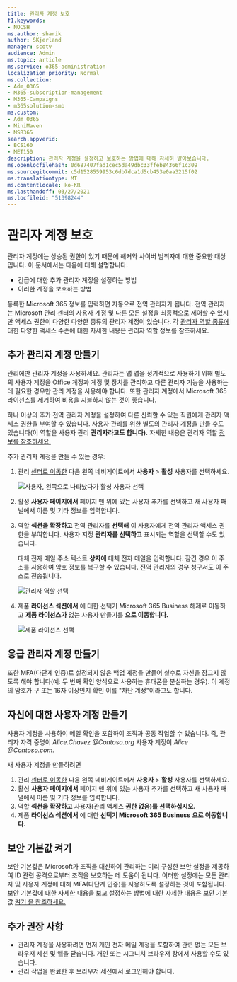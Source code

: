 ```yaml
---
title: 관리자 계정 보호
f1.keywords:
- NOCSH
ms.author: sharik
author: SKjerland
manager: scotv
audience: Admin
ms.topic: article
ms.service: o365-administration
localization_priority: Normal
ms.collection:
- Adm_O365
- M365-subscription-management
- M365-Campaigns
- m365solution-smb
ms.custom:
- Adm_O365
- MiniMaven
- MSB365
search.appverid:
- BCS160
- MET150
description: 관리자 계정을 설정하고 보호하는 방법에 대해 자세히 알아보습니다.
ms.openlocfilehash: 0d687407fad1cec5da49dbc33ffeb84366f1c309
ms.sourcegitcommit: c5d1528559953c6db7dca1d5cb453e0aa3215f02
ms.translationtype: MT
ms.contentlocale: ko-KR
ms.lasthandoff: 03/27/2021
ms.locfileid: "51398244"
---
```

# <a name="protect-your-administrator-accounts"></a>관리자 계정 보호

관리자 계정에는 상승된 권한이 있기 때문에 해커와 사이버 범죄자에 대한 중요한 대상입니다. 이 문서에서는 다음에 대해 설명합니다.

- 긴급에 대한 추가 관리자 계정을 설정하는 방법
- 이러한 계정을 보호하는 방법

등록한 Microsoft 365 정보를 입력하면 자동으로 전역 관리자가 됩니다. 전역 관리자는 Microsoft 관리 센터의 사용자 계정 및 다른 모든 설정을 최종적으로 제어할 수 있지만 액세스 권한이 다양한 다양한 종류의 관리자 계정이 있습니다. 각 [관리자 역할 종류에](/office365/admin/add-users/about-admin-roles) 대한 다양한 액세스 수준에 대한 자세한 내용은 관리자 역할 정보를 참조하세요.

## <a name="create-additional-admin-accounts"></a>추가 관리자 계정 만들기

관리에만 관리자 계정을 사용하세요. 관리자는 앱 앱을 정기적으로 사용하기 위해 별도의 사용자 계정을 Office 계정과 계정 및 장치를 관리하고 다른 관리자 기능을 사용하는 데 필요한 경우만 관리 계정을 사용해야 합니다. 또한 관리자 계정에서 Microsoft 365 라이선스를 제거하여 비용을 지불하지 않는 것이 좋습니다.

하나 이상의 추가 전역 관리자 계정을 설정하여 다른 신뢰할 수 있는 직원에게 관리자 액세스 권한을 부여할 수 있습니다. 사용자 관리를 위한 별도의 관리자 계정을 만들 수도 있습니다(이 역할을 사용자 관리 **관리자라고도 합니다).** 자세한 내용은 관리자 역할 [정보를 참조하세요.](/office365/admin/add-users/about-admin-roles)

추가 관리자 계정을 만들 수 있는 경우:

 1. 관리 <a href="https://go.microsoft.com/fwlink/p/?linkid=837890" target="_blank">센터로 이동한</a> 다음 왼쪽 네비게이트에서 **사용자** \> **활성** 사용자를 선택하세요.

    ![사용자, 왼쪽으로 나타났다가 활성 사용자 선택](../media/Activeusers.png)

 2. 활성 **사용자 페이지에서** 페이지  맨 위에 있는 사용자 추가를 선택하고  새 사용자 패널에서 이름 및 기타 정보를 입력합니다.
 3. 역할 **섹션을 확장하고** 전역 관리자를 **선택해** 이 사용자에게 전역 관리자 액세스 권한을 부여합니다. 사용자 지정 **관리자를 선택하고** 표시되는 역할을 선택할 수도 있습니다.

    대체 전자 메일 주소 텍스트 **상자에** 대체 전자 메일을 입력합니다. 잠긴 경우 이 주소를 사용하여 암호 정보를 복구할 수 있습니다. 전역 관리자의 경우 청구서도 이 주소로 전송됩니다.

    ![관리자 역할 선택](../media/adminroles.png)

 4. 제품 **라이선스 섹션에서** 에 대한 선택기 Microsoft 365 Business  해제로  이동하고 **제품 라이선스가** 없는 사용자 만들기를 **으로 이동합니다.**

    ![제품 라이선스 선택](../media/productlicense.png)

## <a name="create-an-emergency-admin-account"></a>응급 관리자 계정 만들기

또한 MFA(다단계 인증)로 설정되지 않은 백업 계정을 만들어 실수로 자신을 잠그지 않도록 해야 합니다(예: 두 번째 확인 양식으로 사용하는 휴대폰을 분실하는 경우). 이 계정의 암호가 구 또는 16자 이상인지 확인 이를 "차단 계정"이라고도 합니다.

## <a name="create-a-user-account-for-yourself"></a>자신에 대한 사용자 계정 만들기

사용자 계정을 사용하여 메일 확인을 포함하여 조직과 공동 작업할 수 있습니다. 즉, 관리자 자격 증명이  *Alice.Chavez <span></span> @Contoso.org* 사용자 계정이 *Alice <span></span> @Contoso.com*.

새 사용자 계정을 만들하려면

1. 관리 <a href="https://go.microsoft.com/fwlink/p/?linkid=837890" target="_blank">센터로 이동한</a> 다음 왼쪽 네비게이트에서 **사용자** \> **활성** 사용자를 선택하세요.
2. 활성 **사용자 페이지에서** 페이지  맨 위에 있는 사용자 추가를 선택하고  새 사용자 패널에서 이름 및 기타 정보를 입력합니다.
3. 역할 **섹션을 확장하고** 사용자(관리 액세스 **권한 없음)를 선택하십시오.**
4. 제품 **라이선스 섹션에서** 에 대한 **선택기 Microsoft 365 Business** **으로 이동합니다.**

## <a name="turn-on-security-defaults"></a>보안 기본값 켜기

보안 기본값은 Microsoft가 조직을 대신하여 관리하는 미리 구성한 보안 설정을 제공하여 ID 관련 공격으로부터 조직을 보호하는 데 도움이 됩니다. 이러한 설정에는 모든 관리자 및 사용자 계정에 대해 MFA(다단계 인증)를 사용하도록 설정하는 것이 포함됩니다. 보안 기본값에 대한 자세한 내용을 보고 설정하는 방법에 대한 자세한 내용은 보안 기본값 [켜기 을 참조하세요.](m365-campaigns-conditional-access.md)

## <a name="additional-recommendations"></a>추가 권장 사항

- 관리자 계정을 사용하려면 먼저 개인 전자 메일 계정을 포함하여 관련 없는 모든 브라우저 세션 및 앱을 닫습니다. 개인 또는 시그니치 브라우저 창에서 사용할 수도 있습니다.
- 관리 작업을 완료한 후 브라우저 세션에서 로그인해야 합니다.
